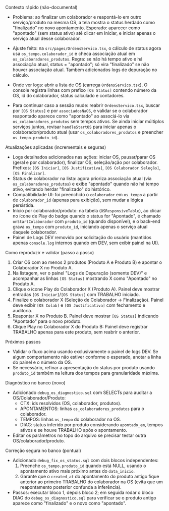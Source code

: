 Contexto rápido (não-documental)

- Problema: ao finalizar um colaborador e reapontá-lo em outro serviço/produto na mesma OS, a tela mostra o status herdado como "finalizado" no novo apontamento. Esperado: aparecer como "apontado" (sem status ativo) até clicar em Iniciar, e iniciar apenas o serviço atual desse colaborador.

- Ajuste feito: na `src/pages/OrdensServico.tsx`, o cálculo de status agora usa `os_tempo.colaborador_id` e checa associação atual em `os_colaboradores_produtos`. Regra: se não há tempo ativo e há associação atual, status = "apontado"; só vira "finalizado" se não houver associação atual. Também adicionados logs de depuração no cálculo.

- Onde ver logs: abrir a lista de OS (carrega `OrdensServico.tsx`). O console registra linhas com prefixo `[OS Status]` contendo número da OS, id do colaborador, status calculado e contadores.

- Para continuar caso a sessão mude: reabrir `OrdensServico.tsx`, buscar por `[OS Status]` e por `associadosNaOS`, e validar se o colaborador reapontado aparece como "apontado" ao associá-lo via `os_colaboradores_produtos` sem tempos ativos. Se ainda iniciar múltiplos serviços juntos, revisar `handleStartOS` para iniciar apenas o colaborador/produto atual (usar `os_colaboradores_produtos` e preencher `os_tempo.produto_id`).

Atualizações aplicadas (incrementais e seguras)

- Logs detalhados adicionados nas ações: iniciar OS, pausar/parar OS (geral e por colaborador), finalizar OS, seleção/ação por colaborador. Prefixos: `[OS Iniciar]`, `[OS Justificativa]`, `[OS Colaborador Seleção]`, `[OS Finalizar]`.
- Status de colaborador na lista: agora prioriza associação atual (via `os_colaboradores_produtos`) e exibe "apontado" quando não há tempo ativo, evitando herdar "finalizado" do histórico.
- Compatibilidade UI: foi preenchido o `colaborador` em `os_tempo` a partir de `colaborador_id` (apenas para exibição), sem mudar a lógica persistida.
- Início por colaborador/produto: na tabela (`OSResponsiveTable`), ao clicar no ícone de Play do badge quando o status for "Apontado", é chamado `onStartColaborador` com `produto_id` (quando disponível), e o back-end grava `os_tempo` com `produto_id`, iniciando apenas o serviço atual daquele colaborador.
- Painel de Logs DEV removido por solicitação do usuário (mantidos apenas `console.log` internos quando em DEV, sem exibir painel na UI).

Como reproduzir e validar (passo a passo)

1) Criar OS com ao menos 2 produtos (Produto A e Produto B) e apontar o Colaborador X no Produto A.
2) Na listagem, ver o painel "Logs de Depuração (somente DEV)" e acompanhar as linhas `[OS Status]` mostrando X como "Apontado" no Produto A.
3) Clique o ícone Play do Colaborador X (Produto A). Painel deve mostrar entradas `[OS Iniciar]`/`[OS Status]` com TRABALHO iniciado.
4) Finalize o colaborador X (Seleção de Colaborador → Finalização). Painel deve exibir `[OS Colab]` e `[OS Justificativa]` com fechamento e auditoria.
5) Reapontar X no Produto B. Painel deve mostrar `[OS Status]` indicando "Apontado" para o novo produto.
6) Clique Play no Colaborador X do Produto B: Painel deve registrar TRABALHO apenas para este produto, sem reabrir o anterior.

Próximos passos

- Validar o fluxo acima usando exclusivamente o painel de logs DEV. Se algum comportamento não estiver conforme o esperado, anotar a linha do painel e o número da OS.
- Se necessário, refinar a apresentação do status por produto usando `produto_id` também na leitura dos tempos para granularidade máxima.

Diagnóstico no banco (novo)

- Adicionado `debug_os_diagnostico.sql` com SELECTs para auditar a OS/Colaborador/Produto:
  - CTX: ids resolvidos (OS, colaborador, produtos).
  - APONTAMENTOS: linhas `os_colaboradores_produtos` para o colaborador.
  - TEMPOS: linhas `os_tempo` do colaborador na OS.
  - DIAG: status inferido por produto considerando `apontado_em`, tempos ativos e se houve TRABALHO após o apontamento.
- Editar os parâmetros no topo do arquivo se precisar testar outra OS/colaborador/produto.

Correção segura no banco (pontual)

- Adicionado `debug_fix_os_status.sql` com dois blocos independentes:
  1) Preenche `os_tempo.produto_id` quando está NULL, usando o apontamento ativo mais próximo antes do `data_inicio`.
  2) Garante que o `created_at` do apontamento do produto antigo fique anterior ao primeiro TRABALHO do colaborador na OS (evita que um reapontamento posterior confunda a inferência).
- Passos: executar bloco 1, depois bloco 2; em seguida rodar o bloco DIAG do `debug_os_diagnostico.sql` para verificar se o produto antigo aparece como "finalizado" e o novo como "apontado".


